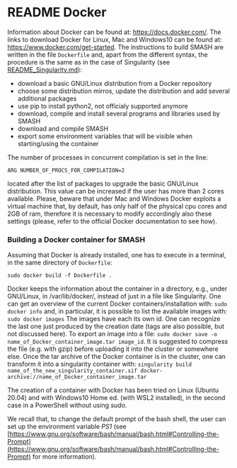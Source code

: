 # README Docker

Information about Docker can be found at: https://docs.docker.com/. The links to download Docker for Linux, Mac and Windows10 can be found at: https://www.docker.com/get-started.
The instructions to build SMASH are written in the file `Dockerfile` and, apart from the different syntax, the procedure is the same as in the case of Singularity (see [README_Singularity.md](README_Singularity.md)):
- download a basic GNU/Linux distribution from a Docker repository
- choose some distribution mirros, update the distribution and add several additional packages
- use pip to install python2, not officialy supported anymore
- download, compile and install several programs and libraries used by SMASH
- download and compile SMASH
- export some environment variables that will be visible when starting/using the container

The number of processes in concurrent compilation is set in the line:

```
ARG NUMBER_OF_PROCS_FOR_COMPILATION=2
```

located after the list of packages to upgrade the basic GNU/Linux distribution. This value can be increased if the user has more than 2 cores available. Please, beware that under Mac and Windows Docker exploits a virtual machine that, by default, has only half of the physical cpu cores and 2GB of ram, therefore it is necessary to modify accordingly also these settings (please, refer to the official Docker documentation to see how).

### Building a Docker container for SMASH

Assuming that Docker is already installed, one has to execute in a terminal, in the same directory of `Dockerfile`:

```
sudo docker build -f Dockerfile .
```

Docker keeps the information about the container in a directory, e.g., under GNU/Linux, in /var/lib/docker/, instead of just in a file like Singularity.
One can get an overview of the current Docker containers/installation with: `sudo docker info` and, in particular, it is possible to list the available images with: `sudo docker images`
The images have each its own id. One can recognize the last one just produced by the creation date (tags are also possible, but not discussed here).
To export an image into a file: `sudo docker save -o name_of_Docker_container_image.tar image_id`. It is suggested to compress the file (e.g. with gzip) before uploading it into the cluster or somewhere else.
Once the tar archive of the Docker container is in the cluster, one can transform it into a singularity container with: `singularity build name_of_the_new_singularity_container.sif docker-archive://name_of_Docker_container_image.tar`

The creation of a container with Docker has been tried on Linux (Ubuntu 20.04) and with Windows10 Home ed. (with WSL2 installed), in the second case in a PowerShell without using _sudo_.

We recall that, to change the default prompt of the bash shell, the user can set up the environment variable _PS1_ (see [https://www.gnu.org/software/bash/manual/bash.html#Controlling-the-Prompt](https://www.gnu.org/software/bash/manual/bash.html#Controlling-the-Prompt) for more information).
